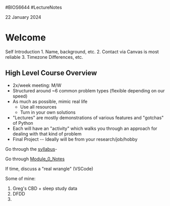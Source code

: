 #BIOS6644
#LectureNotes

22 January 2024

# Welcome
Self Introduction
	1. Name, background, etc.
	2. Contact via Canvas is most reliable
	3. Timezone Differences, etc.
	
## High Level Course Overview
 - 2x/week meeting:  M/W
 - Structured around ~6 common problem types (flexible depending on our speed)
 - As much as possible, mimic real life
	 - Use all resources 
	 - Turn in your own solutions
 - "Lectures" are mostly demonstrations of various features and "gotchas" of Python
 - Each will have an "activity" which walks you through an approach for dealing with that kind of problem
 - Final Project -- Ideally will be from your research/job/hobby


Go through the [syllabus](https://ucdenver.instructure.com/courses/533986/assignments/syllabus)- 

Go through [Module_0_Notes](https://github.com/pulsetracker/BIOS6644_Spring_2024/blob/main/Modules/Module_0/docs/Module_0_Notes.md)

If time, discuss a "real wrangle" (VSCode)

Some of mine:
1. Greg's CBD + sleep study data
2. DFDD
3. 

